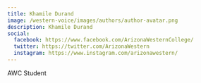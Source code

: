 ```yaml
---
title: Khamile Durand
image: /western-voice/images/authors/author-avatar.png
description: Khamile Durand
social:
  facebook: https://www.facebook.com/ArizonaWesternCollege/
  twitter: https://twitter.com/ArizonaWestern
  instagram: https://www.instagram.com/arizonawestern/
---
```


AWC Student